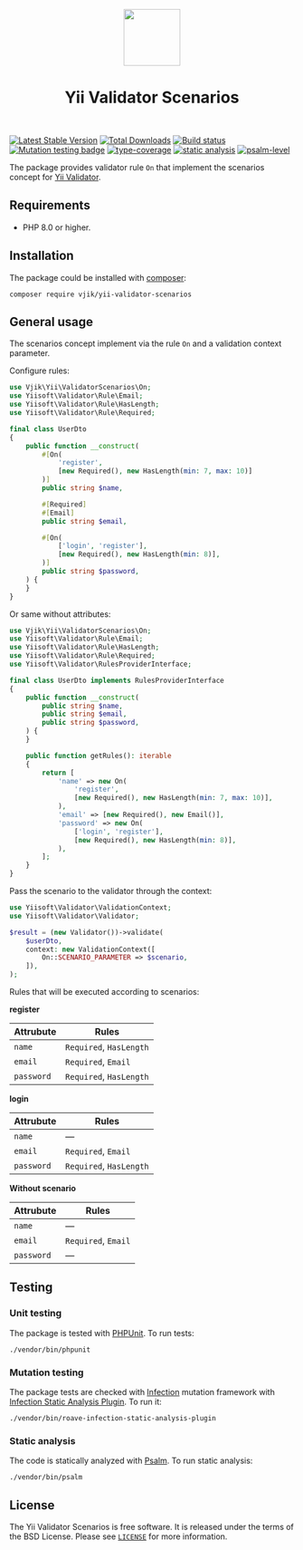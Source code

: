 <p align="center">
    <a href="https://github.com/yiisoft" target="_blank">
        <img src="https://yiisoft.github.io/docs/images/yii_logo.svg" height="100px">
    </a>
    <h1 align="center">Yii Validator Scenarios</h1>
    <br>
</p>

[![Latest Stable Version](https://poser.pugx.org/vjik/yii-validator-scenarios/v/stable.png)](https://packagist.org/packages/vjik/yii-validator-scenarios)
[![Total Downloads](https://poser.pugx.org/vjik/yii-validator-scenarios/downloads.png)](https://packagist.org/packages/vjik/yii-validator-scenarios)
[![Build status](https://github.com/vjik/yii-validator-scenarios/workflows/build/badge.svg)](https://github.com/vjik/yii-validator-scenarios/actions?query=workflow%3Abuild)
[![Mutation testing badge](https://img.shields.io/endpoint?style=flat&url=https%3A%2F%2Fbadge-api.stryker-mutator.io%2Fgithub.com%2Fvjik%2Fyii-validator-scenarios%2Fmaster)](https://dashboard.stryker-mutator.io/reports/github.com/vjik/yii-validator-scenarios/master)
[![type-coverage](https://shepherd.dev/github/vjik/yii-validator-scenarios/coverage.svg)](https://shepherd.dev/github/vjik/yii-validator-scenarios)
[![static analysis](https://github.com/vjik/yii-validator-scenarios/workflows/static%20analysis/badge.svg)](https://github.com/vjik/yii-validator-scenarios/actions?query=workflow%3A%22static+analysis%22)
[![psalm-level](https://shepherd.dev/github/vjik/yii-validator-scenarios/level.svg)](https://shepherd.dev/github/vjik/yii-validator-scenarios)

The package provides validator rule `On` that implement the scenarios concept 
for [Yii Validator](https://github.com/yiisoft/validator).

## Requirements

- PHP 8.0 or higher.

## Installation

The package could be installed with [composer](https://getcomposer.org/download/):

```shell
composer require vjik/yii-validator-scenarios
```

## General usage

The scenarios concept implement via the rule `On` and a validation context parameter. 

Configure rules:

```php
use Vjik\Yii\ValidatorScenarios\On;
use Yiisoft\Validator\Rule\Email;
use Yiisoft\Validator\Rule\HasLength;
use Yiisoft\Validator\Rule\Required;

final class UserDto
{
    public function __construct(
        #[On(
            'register',
            [new Required(), new HasLength(min: 7, max: 10)]
        )]
        public string $name,

        #[Required]
        #[Email]
        public string $email,

        #[On(
            ['login', 'register'],
            [new Required(), new HasLength(min: 8)],
        )]
        public string $password,
    ) {
    }
}
```

Or same without attributes:

```php
use Vjik\Yii\ValidatorScenarios\On;
use Yiisoft\Validator\Rule\Email;
use Yiisoft\Validator\Rule\HasLength;
use Yiisoft\Validator\Rule\Required;
use Yiisoft\Validator\RulesProviderInterface;

final class UserDto implements RulesProviderInterface
{
    public function __construct(
        public string $name,
        public string $email,
        public string $password,
    ) {
    }

    public function getRules(): iterable
    {
        return [
            'name' => new On(
                'register',
                [new Required(), new HasLength(min: 7, max: 10)],
            ),
            'email' => [new Required(), new Email()],
            'password' => new On(
                ['login', 'register'],
                [new Required(), new HasLength(min: 8)],
            ),
        ];
    }
}
```

Pass the scenario to the validator through the context:

```php
use Yiisoft\Validator\ValidationContext;
use Yiisoft\Validator\Validator;

$result = (new Validator())->validate(
    $userDto, 
    context: new ValidationContext([
        On::SCENARIO_PARAMETER => $scenario,
    ]),
);
```

Rules that will be executed according to scenarios:

**register**

| Attrubute  | Rules                   |
|------------|-------------------------|
| `name`     | `Required`, `HasLength` |
| `email`    | `Required`, `Email`     |
| `password` | `Required`, `HasLength` |

**login**

| Attrubute  | Rules                   |
|------------|-------------------------|
| `name`     | —                       |
| `email`    | `Required`, `Email`     |
| `password` | `Required`, `HasLength` |

**Without scenario**

| Attrubute  | Rules               |
|------------|---------------------|
| `name`     | —                   |
| `email`    | `Required`, `Email` |
| `password` | —                   |

## Testing

### Unit testing

The package is tested with [PHPUnit](https://phpunit.de/). To run tests:

```shell
./vendor/bin/phpunit
```

### Mutation testing

The package tests are checked with [Infection](https://infection.github.io/) mutation framework with
[Infection Static Analysis Plugin](https://github.com/Roave/infection-static-analysis-plugin). To run it:

```shell
./vendor/bin/roave-infection-static-analysis-plugin
```

### Static analysis

The code is statically analyzed with [Psalm](https://psalm.dev/). To run static analysis:

```shell
./vendor/bin/psalm
```

## License

The Yii Validator Scenarios is free software. It is released under the terms of the BSD License.
Please see [`LICENSE`](./LICENSE.md) for more information.
